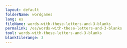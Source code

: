 ```yaml
---
layout: default
folderName: wordgames
lang: es
fileName: words-with-these-letters-and-3-blanks
permalink: /es/words-with-these-letters-and-3-blanks
tool: words-with-these-letters-and-3-blanks
blanktilerange: 3
---
```

